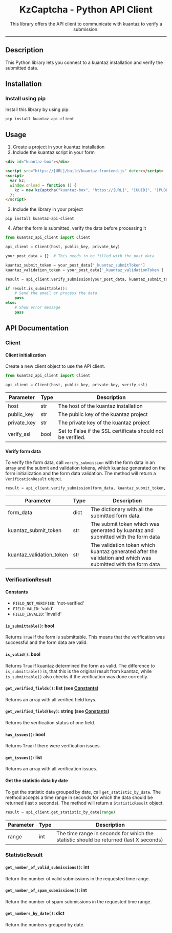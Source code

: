 &nbsp;

<h1 align="center">
    KzCaptcha - Python API Client
</h1>
<p align="center">
    This library offers the API client to communicate with kuantaz to verify a submission.
</p>

---

## Description

This Python library lets you connect to a kuantaz installation and verify the submitted data.

## Installation

### Install using pip

Install this library by using pip:

```text
pip install kuantaz-api-client
```

## Usage

1. Create a project in your kuantaz installation
2. Include the kuantaz script in your form

```html
<div id="kuantaz-box"></div>

<script src="https://[URL]/build/kuantaz-frontend.js" defer></script>
<script>
  var kz;
  window.onload = function () {
    kz = new kzCaptcha("kuantaz-box", "https://[URL]", "[UUID]", "[PUBLIC_KEY]");
  };
</script>
```

3. Include the library in your project

```text
pip install kuantaz-api-client
```

4. After the form is submitted, verify the data before processing it

```python
from kuantaz_api_client import Client

api_client = Client(host, public_key, private_key)

your_post_data = {}  # This needs to be filled with the post data

kuantaz_submit_token = your_post_data['_kuantaz_submitToken']
kuantaz_validation_token = your_post_data['_kuantaz_validationToken']

result = api_client.verify_submission(your_post_data, kuantaz_submit_token, kuantaz_validation_token)

if result.is_submittable():
    # Send the email or process the data
    pass
else:
    # Show error message
    pass
```

## API Documentation

### Client

#### Client initialization

Create a new client object to use the API client.

```python
from kuantaz_api_client import Client

api_client = Client(host, public_key, private_key, verify_ssl)
```

| Parameter   | Type | Description                                                 |
| ----------- | ---- | ----------------------------------------------------------- |
| host        | str  | The host of the kuantaz installation                        |
| public_key  | str  | The public key of the kuantaz project                       |
| private_key | str  | The private key of the kuantaz project                      |
| verify_ssl  | bool | Set to False if the SSL certificate should not be verified. |

#### Verify form data

To verify the form data, call `verify_submission` with the form data in an array and the submit and validation tokens, which kuantaz generated on the form initialization and the form data validation. The method will return a `VerificationResult` object.

```python
result = api_client.verify_submission(form_data, kuantaz_submit_token, kuantaz_validation_token)
```

| Parameter                | Type | Description                                                                                                  |
| ------------------------ | ---- | ------------------------------------------------------------------------------------------------------------ |
| form_data                | dict | The dictionary with all the submitted form data.                                                             |
| kuantaz_submit_token     | str  | The submit token which was generated by kuantaz and submitted with the form data                             |
| kuantaz_validation_token | str  | The validation token which kuantaz generated after the validation and which was submitted with the form data |

### VerificationResult

#### Constants

- `FIELD_NOT_VERIFIED`: 'not-verified'
- `FIELD_VALID`: 'valid'
- `FIELD_INVALID`: 'invalid'

#### `is_submittable()`: bool

Returns `True` if the form is submittable. This means that the verification was successful and the
form data are valid.

#### `is_valid()`: bool

Returns `True` if kuantaz determined the form as valid. The difference to `is_submittable()` is, that this
is the original result from kuantaz, while `is_submittable()` also checks if the verification was done correctly.

#### `get_verified_fields()`: list (see [Constants](#constants))

Returns an array with all verified field keys.

#### `get_verified_field(key)`: string (see [Constants](#constants))

Returns the verification status of one field.

#### `has_issues()`: bool

Returns `True` if there were verification issues.

#### `get_issues()`: list

Returns an array with all verification issues.

#### Get the statistic data by date

To get the statistic data grouped by date, call `get_statistic_by_date`. The method accepts a time range in seconds for which the data should be returned (last x seconds). The method will return a `StatisticResult` object.

```python
result = api_client.get_statistic_by_date(range)
```

| Parameter | Type | Description                                                                           |
| --------- | ---- | ------------------------------------------------------------------------------------- |
| range     | int  | The time range in seconds for which the statistic should be returned (last X seconds) |

### StatisticResult

#### `get_number_of_valid_submissions()`: int

Return the number of valid submissions in the requested time range.

#### `get_number_of_spam_submissions()`: int

Return the number of spam submissions in the requested time range.

#### `get_numbers_by_date()`: dict

Return the numbers grouped by date.
